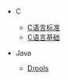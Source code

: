 * C
    * [C语言标准](c/c-language-standards.md)
    * [C语言基础](c/c-data.md)

* Java
    * [Drools](java/drools/drools.md)